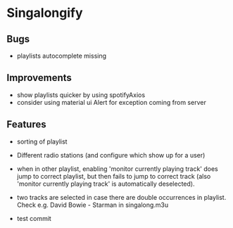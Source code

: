 ﻿# Singalongify

## Bugs

- playlists autocomplete missing

## Improvements

- show playlists quicker by using spotifyAxios
- consider using material ui Alert for exception coming from server

## Features

- sorting of playlist
- Different radio stations (and configure which show up for a user)

- when in other playlist, enabling 'monitor currently playing track' does jump to correct playlist, but then fails to jump to correct track (also 'monitor currently playing track' is automatically deselected).
- two tracks are selected in case there are double occurrences in playlist. Check e.g. David Bowie - Starman in singalong.m3u

- test commit
